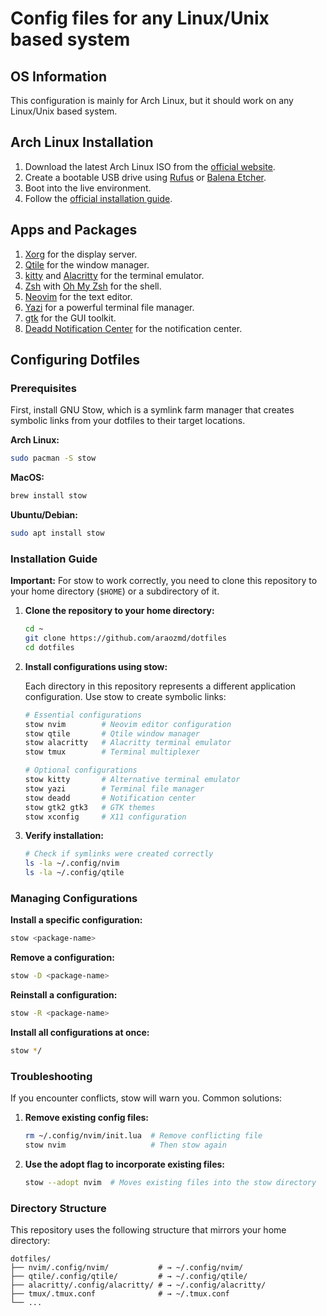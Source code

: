 # Config files for any Linux/Unix based system

## OS Information

This configuration is mainly for Arch Linux, but it should work on any 
Linux/Unix based system.

## Arch Linux Installation

1. Download the latest Arch Linux ISO from the [official website](https://www.archlinux.org/download/).
2. Create a bootable USB drive using [Rufus](https://rufus.ie/) or [Balena Etcher](https://www.balena.io/etcher/).
3. Boot into the live environment.
4. Follow the [official installation guide](https://wiki.archlinux.org/title/Installation_guide#Installation).

## Apps and Packages

1. [Xorg](https://www.x.org/wiki/) for the display server.
2. [Qtile](http://www.qtile.org/) for the window manager.
3. [kitty](https://sw.kovidgoyal.net/kitty/) and [Alacritty](https://alacritty.org/) for the terminal emulator.
4. [Zsh](https://www.zsh.org/) with [Oh My Zsh](https://ohmyz.sh/) for the shell.
5. [Neovim](https://neovim.io/) for the text editor.
6. [Yazi](https://github.com/sxyazi/yazi) for a powerful terminal file manager.
7. [gtk](https://www.gtk.org/) for the GUI toolkit.
8. [Deadd Notification Center](https://github.com/phuhl/linux_notification_center) for the notification center.

## Configuring Dotfiles

### Prerequisites

First, install GNU Stow, which is a symlink farm manager that creates symbolic links from your dotfiles to their target locations.

**Arch Linux:**
```bash
sudo pacman -S stow
```

**MacOS:**
```bash
brew install stow
```

**Ubuntu/Debian:**
```bash
sudo apt install stow
```

### Installation Guide

**Important:** For stow to work correctly, you need to clone this repository to your home directory (`$HOME`) or a subdirectory of it.

1. **Clone the repository to your home directory:**
   ```bash
   cd ~
   git clone https://github.com/araozmd/dotfiles
   cd dotfiles
   ```

2. **Install configurations using stow:**
   
   Each directory in this repository represents a different application configuration. Use stow to create symbolic links:

   ```bash
   # Essential configurations
   stow nvim        # Neovim editor configuration
   stow qtile       # Qtile window manager
   stow alacritty   # Alacritty terminal emulator
   stow tmux        # Terminal multiplexer
   
   # Optional configurations
   stow kitty       # Alternative terminal emulator
   stow yazi        # Terminal file manager
   stow deadd       # Notification center
   stow gtk2 gtk3   # GTK themes
   stow xconfig     # X11 configuration
   ```

3. **Verify installation:**
   ```bash
   # Check if symlinks were created correctly
   ls -la ~/.config/nvim
   ls -la ~/.config/qtile
   ```

### Managing Configurations

**Install a specific configuration:**
```bash
stow <package-name>
```

**Remove a configuration:**
```bash
stow -D <package-name>
```

**Reinstall a configuration:**
```bash
stow -R <package-name>
```

**Install all configurations at once:**
```bash
stow */
```

### Troubleshooting

If you encounter conflicts, stow will warn you. Common solutions:

1. **Remove existing config files:**
   ```bash
   rm ~/.config/nvim/init.lua  # Remove conflicting file
   stow nvim                   # Then stow again
   ```

2. **Use the adopt flag to incorporate existing files:**
   ```bash
   stow --adopt nvim  # Moves existing files into the stow directory
   ```

### Directory Structure

This repository uses the following structure that mirrors your home directory:
```
dotfiles/
├── nvim/.config/nvim/           # → ~/.config/nvim/
├── qtile/.config/qtile/         # → ~/.config/qtile/
├── alacritty/.config/alacritty/ # → ~/.config/alacritty/
├── tmux/.tmux.conf              # → ~/.tmux.conf
└── ...
```
